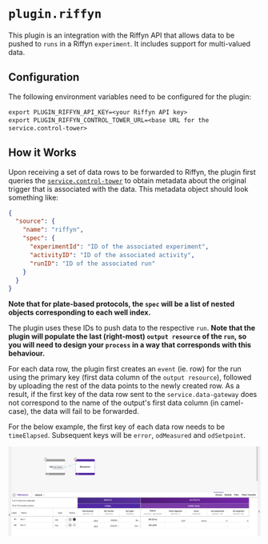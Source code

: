 # `plugin.riffyn`

This plugin is an integration with the Riffyn API that allows data to be pushed to `runs` in a Riffyn `experiment`. It includes support for multi-valued data.

## Configuration

The following environment variables need to be configured for the plugin:

```
export PLUGIN_RIFFYN_API_KEY=<your Riffyn API key>
export PLUGIN_RIFFYN_CONTROL_TOWER_URL=<base URL for the service.control-tower>
```

## How it Works

Upon receiving a set of data rows to be forwarded to Riffyn, the plugin first queries the [`service.control-tower`](../../../control-tower) to obtain metadata about the original trigger that is associated with the data. This metadata object should look something like:

```json
{
  "source": {
    "name": "riffyn",
    "spec": {
      "experimentId": "ID of the associated experiment",
      "activityID": "ID of the associated activity",
      "runID": "ID of the associated run"
    }
  }
}
```

**Note that for plate-based protocols, the `spec` will be a list of nested objects corresponding to each well index.**

The plugin uses these IDs to push data to the respective `run`. **Note that the plugin will populate the last (right-most) `output resource` of the `run`, so you will need to design your `process` in a way that corresponds with this behaviour.**

For each data row, the plugin first creates an `event` (ie. row) for the run using the primary key (first data column of the `output resource`), followed by uploading the rest of the data points to the newly created row. As a result, if the first key of the data row sent to the `service.data-gateway` does not correspond to the name of the output's first data column (in camel-case), the data will fail to be forwarded.

For the below example, the first key of each data row needs to be `timeElapsed`. Subsequent keys will be `error`, `odMeasured` and `odSetpoint`.

![data-gateway-riffyn-example](../../../../docs/assets/data-gateway-riffyn-example.jpg)
